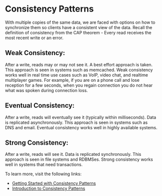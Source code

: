 # Consistency Patterns

With multiple copies of the same data, we are faced with options on how to synchronize them so clients have a consistent view of the data. Recall the definition of consistency from the CAP theorem - Every read receives the most recent write or an error.

## Weak Consistency:
After a write, reads may or may not see it. A best effort approach is taken. This approach is seen in systems such as memcached. Weak consistency works well in real time use cases such as VoIP, video chat, and realtime multiplayer games. For example, if you are on a phone call and lose reception for a few seconds, when you regain connection you do not hear what was spoken during connection loss.

## Eventual Consistency:
After a write, reads will eventually see it (typically within milliseconds). Data is replicated asynchronously. This approach is seen in systems such as DNS and email. Eventual consistency works well in highly available systems.

## Strong Consistency:
After a write, reads will see it. Data is replicated synchronously. This approach is seen in file systems and RDBMSes. Strong consistency works well in systems that need transactions.

To learn more, visit the following links:
- [Getting Started with Consistency Patterns](https://github.com/donnemartin/system-design-primer)
- [Introduction to Consistency Patterns](https://iq.opengenus.org/consistency-patterns-in-system-design/)